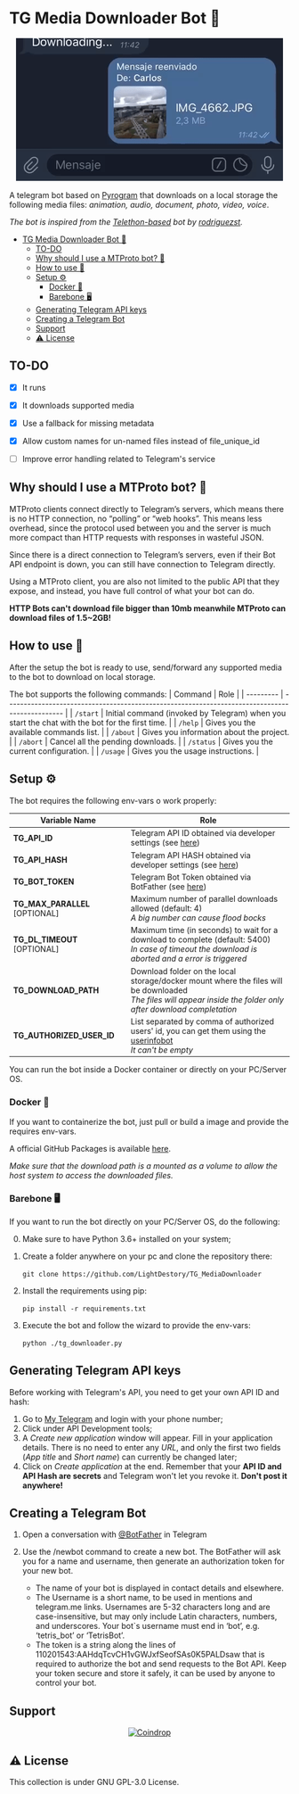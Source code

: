 # TG Media Downloader Bot 🤖

<p align="center"><img src="./preview.gif" alt="Preview"/></p>

A telegram bot based on [Pyrogram](https://github.com/pyrogram/pyrogram) that downloads on a local storage the following media files: _animation, audio, document, photo, video, voice_.

_The bot is inspired from the [Telethon-based](https://github.com/rodriguezst/telethon_downloader) bot by [rodriguezst](https://github.com/rodriguezst)._

- [TG Media Downloader Bot 🤖](#tg-media-downloader-bot-)
  - [TO-DO](#to-do)
  - [Why should I use a MTProto bot? 🧐](#why-should-i-use-a-mtproto-bot-)
  - [How to use 🧠](#how-to-use-)
  - [Setup ⚙️](#setup-️)
    - [Docker 🐋](#docker-)
    - [Barebone 🖥️](#barebone-️)
  - [Generating Telegram API keys](#generating-telegram-api-keys)
  - [Creating a Telegram Bot](#creating-a-telegram-bot)
  - [Support](#support)
  - [:warning: License](#warning-license)

## TO-DO

   - [x] It runs
   - [x] It downloads supported media
   - [x] Use a fallback for missing metadata
   - [x] Allow custom names for un-named files instead of file_unique_id
   - [ ] Improve error handling related to Telegram's service


## Why should I use a MTProto bot? 🧐

   MTProto clients connect directly to Telegram’s servers, which means there is no HTTP connection, no “polling” or “web hooks”. This means less overhead, since the protocol used between you and the server is much more compact than HTTP requests with responses in wasteful JSON.

   Since there is a direct connection to Telegram’s servers, even if their Bot API endpoint is down, you can still have connection to Telegram directly.

   Using a MTProto client, you are also not limited to the public API that they expose, and instead, you have full control of what your bot can do.

   __HTTP Bots can't download file bigger than 10mb meanwhile MTProto can download files of 1.5~2GB!__

## How to use 🧠

After the setup the bot is ready to use, send/forward any supported media to the bot to download on local storage.

The bot supports the following commands:
| Command   | Role                                                                                           |
| --------- | ---------------------------------------------------------------------------------------------- |
| `/start`  | Initial command (invoked by Telegram) when you start the chat with the bot for the first time. |
| `/help`   | Gives you the available commands list.                                                         |
| `/about`  | Gives you information about the project.                                                       |
| `/abort`  | Cancel all the pending downloads.                                                              |
| `/status` | Gives you the current configuration.                                                           |
| `/usage`  | Gives you the usage instructions.                                                              |

## Setup ⚙️

The bot requires the following env-vars o work properly:

| Variable Name                  | Role                                                                                                                                                               |
| ------------------------------ | ------------------------------------------------------------------------------------------------------------------------------------------------------------------ |
| __TG_API_ID__                  | Telegram API ID obtained via developer settings (see [here](#generating-telegram-api-keys))                                                                        |
| __TG_API_HASH__                | Telegram API HASH obtained via developer settings (see [here](#generating-telegram-api-keys))                                                                      |
| __TG_BOT_TOKEN__               | Telegram Bot Token obtained via BotFather (see [here](#creating-a-telegram-bot))                                                                                   |
| __TG_MAX_PARALLEL__ [OPTIONAL] | Maximum number of parallel downloads allowed (default: 4) <br>_A big number can cause flood bocks_                                                                 |
| __TG_DL_TIMEOUT__ [OPTIONAL]   | Maximum time (in seconds) to wait for a download to complete (default: 5400)<br>_In case of timeout the download is aborted and a error is triggered_              |
| __TG_DOWNLOAD_PATH__           | Download folder on the local storage/docker mount where the files will be downloaded<br>_The files will appear inside the folder only after download completation_ |
| __TG_AUTHORIZED_USER_ID__      | List separated by comma of authorized users' id, you can get them using the [userinfobot](https://github.com/nadam/userinfobot) <br>_It can't be empty_            |

You can run the bot inside a Docker container or directly on your PC/Server OS.

### Docker 🐋

 If you want to containerize the bot, just pull or build a image and provide the requires env-vars.

 A official GitHub Packages is available [here](https://github.com/LightDestory/TG_MediaDownloader/pkgs/container/tg_mediadownloader).

 _Make sure that the download path is a mounted as a volume to allow the host system to access the downloaded files._

### Barebone 🖥️

   If you want to run the bot directly on your PC/Server OS, do the following:

   0) Make sure to have Python 3.6+ installed on your system;
   1) Create a folder anywhere on your pc and clone the repository there:

      `git clone https://github.com/LightDestory/TG_MediaDownloader`

   2) Install the requirements using pip:

      `pip install -r requirements.txt`

   3) Execute the bot and follow the wizard to provide the env-vars:

      `python ./tg_downloader.py`


## Generating Telegram API keys

Before working with Telegram's API, you need to get your own API ID and hash:

1. Go to [My Telegram](https://my.telegram.org/) and login with your phone number;
2. Click under API Development tools;
3. A _Create new application_ window will appear. Fill in your application details. There is no need to enter any _URL_, and only the first two fields (_App title_ and _Short name_) can currently be changed later;
4. Click on _Create application_ at the end. Remember that your __API ID and API Hash are secrets__ and Telegram won't let you revoke it. __Don't post it anywhere!__

## Creating a Telegram Bot

1. Open a conversation with [@BotFather](https://telegram.me/botfather) in Telegram
2. Use the /newbot command to create a new bot. The BotFather will ask you for a name and username, then generate an authorization token for your new bot.

   * The name of your bot is displayed in contact details and elsewhere.
   * The Username is a short name, to be used in mentions and telegram.me links. Usernames are 5-32   characters long and are case-insensitive, but may only include Latin characters, numbers, and underscores. Your bot`s username must end in ‘bot’, e.g. ‘tetris_bot’ or ‘TetrisBot’.
   * The token is a string along the lines of 110201543:AAHdqTcvCH1vGWJxfSeofSAs0K5PALDsaw that is required to authorize the bot and send requests to the Bot API. Keep your token secure and store it safely, it can be used by anyone to control your bot.

## Support

<p align="center">
    <a href="https://coindrop.to/lightdestory" target="__blank"><img alt="Coindrop" title="Support me with a donation!"
            src="https://img.shields.io/badge/-Support me with coindrop.to-yellowgreen?style=for-the-badge&logo=paypal&logoColor=white" /></a>
</p>

## :warning: License

This collection is under GNU GPL-3.0 License.
